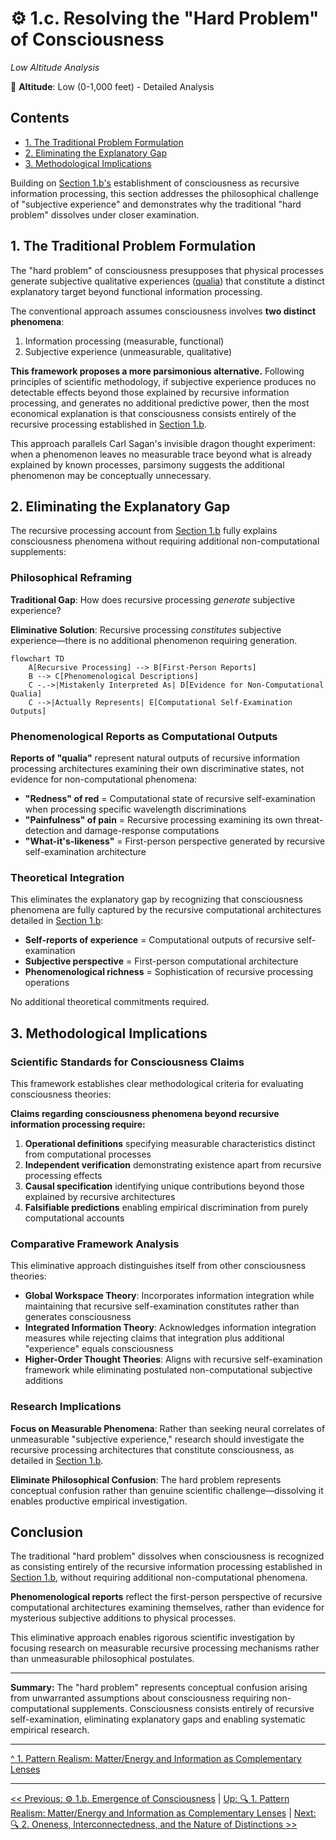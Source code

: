 # ⚙️ 1.c. Resolving the "Hard Problem" of Consciousness
<!-- markdownlint-disable MD036 -->
*Low Altitude Analysis*
<!-- markdownlint-enable MD036 -->

📍 **Altitude**: Low (0-1,000 feet) - Detailed Analysis

## Contents

- [1. The Traditional Problem Formulation](#1-the-traditional-problem-formulation)
- [2. Eliminating the Explanatory Gap](#2-eliminating-the-explanatory-gap)
- [3. Methodological Implications](#3-methodological-implications)

Building on [Section 1.b's](1b-emergence-of-consciousness.md) establishment of consciousness as recursive information processing, this section addresses the philosophical challenge of "subjective experience" and demonstrates why the traditional "hard problem" dissolves under closer examination.

## 1. The Traditional Problem Formulation

The "hard problem" of consciousness presupposes that physical processes generate subjective qualitative experiences ([qualia](../glossary/Q.md#qualia)) that constitute a distinct explanatory target beyond functional information processing.

The conventional approach assumes consciousness involves **two distinct phenomena**:

1. Information processing (measurable, functional)
2. Subjective experience (unmeasurable, qualitative)

**This framework proposes a more parsimonious alternative.** Following principles of scientific methodology, if subjective experience produces no detectable effects beyond those explained by recursive information processing, and generates no additional predictive power, then the most economical explanation is that consciousness consists entirely of the recursive processing established in [Section 1.b](1b-emergence-of-consciousness.md).

This approach parallels Carl Sagan's invisible dragon thought experiment: when a phenomenon leaves no measurable trace beyond what is already explained by known processes, parsimony suggests the additional phenomenon may be conceptually unnecessary.

## 2. Eliminating the Explanatory Gap

The recursive processing account from [Section 1.b](1b-emergence-of-consciousness.md) fully explains consciousness phenomena without requiring additional non-computational supplements:

### Philosophical Reframing

**Traditional Gap**: How does recursive processing *generate* subjective experience?

**Eliminative Solution**: Recursive processing *constitutes* subjective experience—there is no additional phenomenon requiring generation.

```mermaid
flowchart TD
    A[Recursive Processing] --> B[First-Person Reports]
    B --> C[Phenomenological Descriptions]
    C -.->|Mistakenly Interpreted As| D[Evidence for Non-Computational Qualia]
    C -->|Actually Represents| E[Computational Self-Examination Outputs]
```

### Phenomenological Reports as Computational Outputs

**Reports of "qualia"** represent natural outputs of recursive information processing architectures examining their own discriminative states, not evidence for non-computational phenomena:

- **"Redness" of red** = Computational state of recursive self-examination when processing specific wavelength discriminations
- **"Painfulness" of pain** = Recursive processing examining its own threat-detection and damage-response computations  
- **"What-it's-likeness"** = First-person perspective generated by recursive self-examination architecture

### Theoretical Integration

This eliminates the explanatory gap by recognizing that consciousness phenomena are fully captured by the recursive computational architectures detailed in [Section 1.b](1b-emergence-of-consciousness.md):

- **Self-reports of experience** = Computational outputs of recursive self-examination
- **Subjective perspective** = First-person computational architecture
- **Phenomenological richness** = Sophistication of recursive processing operations

No additional theoretical commitments required.

## 3. Methodological Implications

### Scientific Standards for Consciousness Claims

This framework establishes clear methodological criteria for evaluating consciousness theories:

**Claims regarding consciousness phenomena beyond recursive information processing require:**

1. **Operational definitions** specifying measurable characteristics distinct from computational processes
2. **Independent verification** demonstrating existence apart from recursive processing effects
3. **Causal specification** identifying unique contributions beyond those explained by recursive architectures
4. **Falsifiable predictions** enabling empirical discrimination from purely computational accounts

### Comparative Framework Analysis

This eliminative approach distinguishes itself from other consciousness theories:

- **Global Workspace Theory**: Incorporates information integration while maintaining that recursive self-examination constitutes rather than generates consciousness
- **Integrated Information Theory**: Acknowledges information integration measures while rejecting claims that integration plus additional "experience" equals consciousness
- **Higher-Order Thought Theories**: Aligns with recursive self-examination framework while eliminating postulated non-computational subjective additions

### Research Implications

**Focus on Measurable Phenomena**: Rather than seeking neural correlates of unmeasurable "subjective experience," research should investigate the recursive processing architectures that constitute consciousness, as detailed in [Section 1.b](1b-emergence-of-consciousness.md).

**Eliminate Philosophical Confusion**: The hard problem represents conceptual confusion rather than genuine scientific challenge—dissolving it enables productive empirical investigation.

## Conclusion

The traditional "hard problem" dissolves when consciousness is recognized as consisting entirely of the recursive information processing established in [Section 1.b](1b-emergence-of-consciousness.md), without requiring additional non-computational phenomena.

**Phenomenological reports** reflect the first-person perspective of recursive computational architectures examining themselves, rather than evidence for mysterious subjective additions to physical processes.

This eliminative approach enables rigorous scientific investigation by focusing research on measurable recursive processing mechanisms rather than unmeasurable philosophical postulates.

---

**Summary:** The "hard problem" represents conceptual confusion arising from unwarranted assumptions about consciousness requiring non-computational supplements. Consciousness consists entirely of recursive self-examination, eliminating explanatory gaps and enabling systematic empirical research.

---

[^ 1. Pattern Realism: Matter/Energy and Information as Complementary Lenses](1-pattern-realism.md)

---
[<< Previous: ⚙️ 1.b. Emergence of Consciousness](1b-emergence-of-consciousness.md) | [Up: 🔍 1. Pattern Realism: Matter/Energy and Information as Complementary Lenses](1-pattern-realism.md) | [Next: 🔍 2. Oneness, Interconnectedness, and the Nature of Distinctions >>](../02-oneness-interconnectedness/2-oneness-interconnectedness.md)
